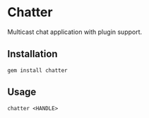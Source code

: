 # Chatter

Multicast chat application with plugin support.

## Installation

`gem install chatter`

## Usage

`chatter <HANDLE>`

